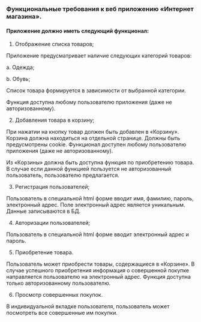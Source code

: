 ### Функциональные требования к веб приложению «Интернет магазина».

#### Приложение должно иметь следующий функционал:

1.	Отображение списка товаров;

Приложение предусматривает наличие следующих категорий товаров:

a.	Одежда;

b.	Обувь;

Список товара формируется в зависимости от выбранной категории. 

Функция доступна любому пользователю приложения (даже не авторизованному).

2.	Добавления товара в корзину;

При нажатии на кнопку товар должен быть добавлен в «Корзину». Корзина должна находиться на отдельной странице. Должны быть предусмотрены cookie. Функционал доступен любому пользователю приложения (даже не авторизованному).

Из «Корзины» должна быть доступна функция по приобретению товара. В случае если данной функцией пользуется не авторизованный пользователь, пользователю предлагается.

3.	Регистрация пользователей;

Пользователь в специальной html форме вводит имя, фамилию, пароль, электронный адрес. Поле электронный адрес является уникальным. Данные записываются в БД.

4.	Авторизации пользователей;

Пользователь в специальной html форме вводит электронный адрес и пароль. 

5.	Приобретение товара.

Пользователь может приобрести товары, содержащиеся в «Корзине». В случае успешного приобретения информация о совершенной покупке направляется пользователю на электронный адрес. Функция доступна только авторизованному пользователю. 

6.	Просмотр совершенных покупок.

В индивидуальной вкладке пользователя, пользователь может посмотреть все совершенные им покупки.
